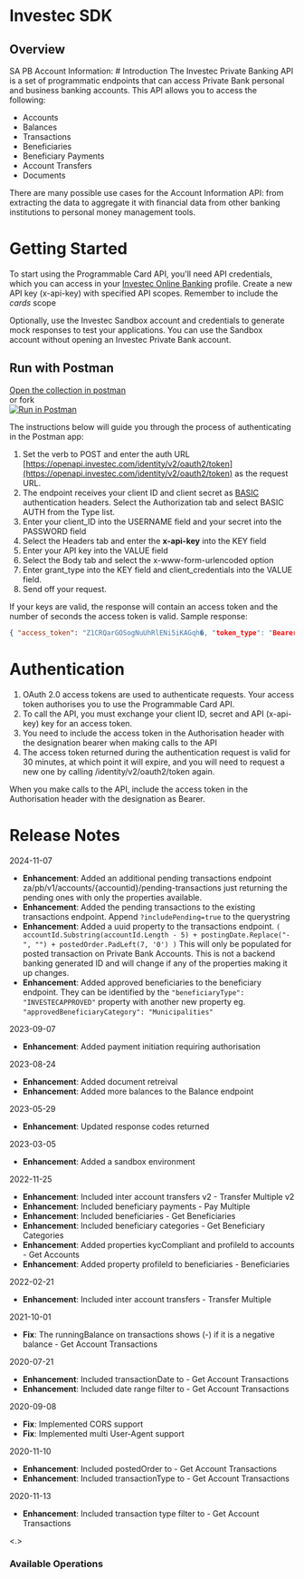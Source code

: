 # Investec SDK

## Overview

SA PB Account Information: # Introduction
The Investec Private Banking API is a set of programmatic endpoints that can access Private Bank personal and business banking accounts. This API allows you to access the following:
- Accounts
- Balances
- Transactions
- Beneficiaries
- Beneficiary Payments
- Account Transfers
- Documents

There are many possible use cases for the Account Information API: from extracting the data to aggregate it with financial data from other banking institutions to personal money management tools. 

# Getting Started
To start using the Programmable Card API, you'll need API credentials, which you can access in your [Investec Online Banking](https://login.secure.investec.com) profile. Create a new API key (x-api-key) with specified API scopes. Remember to include the *cards* scope

Optionally, use the Investec Sandbox account and credentials to generate mock responses to test your applications. You can use the Sandbox account without opening an Investec Private Bank account. 

## Run with Postman
[Open the collection in postman](https://www.postman.com/investec-open-api/workspace/programmable-banking/collection/26868804-00260d55-0009-42ee-b148-d439992e64ff?action=share&creator=26868804)  
or fork  
[![Run in Postman](https://run.pstmn.io/button.svg)](https://god.gw.postman.com/run-collection/26868804-00260d55-0009-42ee-b148-d439992e64ff?action=collection%2Ffork&collection-url=entityId%3D26868804-00260d55-0009-42ee-b148-d439992e64ff%26entityType%3Dcollection%26workspaceId%3D905c2bab-81a1-4297-8b70-2456c776a7a0)

The instructions below will guide you through the process of authenticating in the Postman app: 
1. Set the verb to POST and enter the auth URL [https://openapi.investec.com/identity/v2/oauth2/token](https://openapi.investec.com/identity/v2/oauth2/token) as the request URL.
2. The endpoint receives your client ID and client secret as [BASIC](https://en.wikipedia.org/wiki/BASIC) authentication headers. Select the Authorization tab and select BASIC AUTH from the Type list.
3. Enter your client_ID into the USERNAME field and your secret into the PASSWORD field 
4. Select the Headers tab and enter the **x-api-key** into the KEY field
5. Enter your API key into the VALUE field
6. Select the Body tab and select the x-www-form-urlencoded option
7. Enter grant_type into the KEY field and client_credentials into the VALUE field.
8. Send off your request.

If your keys are valid, the response will contain an access token and the number of seconds the access token is valid. 
Sample response:
```json
{ "access_token": "Z1CRQarGOSogNuUhRlENi5iKAGqh�, "token_type": "Bearer", "expires_in": 1799, "scope": "accounts" }
```

# Authentication
1. OAuth 2.0 access tokens are used to authenticate requests. Your access token authorises you to use the Programmable Card API.
2. To call the API, you must exchange your client ID, secret and API (x-api-key) key for an access token. 
3. You need to include the access token in the Authorisation header with the designation bearer when making calls to the API
4. The access token returned during the authentication request is valid for 30 minutes, at which point it will expire, and you will need to request a new one by calling /identity/v2/oauth2/token again.

When you make calls to the API, include the access token in the Authorisation header with the designation as Bearer. 
<SecurityDefinitions /> 

# Release Notes 
2024-11-07
*   **Enhancement**: Added an additional pending transactions endpoint za/pb/v1/accounts/{accountid}/pending-transactions just returning the pending ones with only the properties available.
*   **Enhancement**: Added the pending transactions to the existing transactions endpoint. Append `?includePending=true` to the querystring
*   **Enhancement**: Added a uuid property to the transactions endpoint. `( accountId.Substring(accountId.Length - 5) + postingDate.Replace("-", "") + postedOrder.PadLeft(7, '0') )` This will only be populated for posted transaction on Private Bank Accounts. This is not a backend banking generated ID and will change if any of the properties making it up changes.
*   **Enhancement**: Added approved beneficiaries to the beneficiary endpoint. They can be identified by the `"beneficiaryType": "INVESTECAPPROVED"` property with another new property eg. `"approvedBeneficiaryCategory": "Municipalities"`

2023-09-07
*   **Enhancement**: Added payment initiation requiring authorisation

2023-08-24
*   **Enhancement**: Added document retreival
*   **Enhancement**: Added more balances to the Balance endpoint

2023-05-29
*   **Enhancement**: Updated response codes returned

2023-03-05
*   **Enhancement**: Added a sandbox environment

2022-11-25
*   **Enhancement**: Included inter account transfers v2 - Transfer Multiple v2
*   **Enhancement**: Included beneficiary payments - Pay Multiple
*   **Enhancement**: Included beneficiaries - Get Beneficiaries
*   **Enhancement**: Included beneficiary categories - Get Beneficiary Categories
*   **Enhancement**: Added properties kycCompliant and profileId to accounts - Get Accounts
*   **Enhancement**: Added property profileId to beneficiaries - Beneficiaries

2022-02-21
*   **Enhancement**: Included inter account transfers - Transfer Multiple

2021-10-01
*   **Fix**: The runningBalance on transactions shows (-) if it is a negative balance - Get Account Transactions

2020-07-21
*   **Enhancement**: Included transactionDate to - Get Account Transactions
*   **Enhancement**: Included date range filter to - Get Account Transactions

2020-09-08
*   **Fix**: Implemented CORS support
*   **Fix**: Implemented multi User-Agent support

2020-11-10
*   **Enhancement**: Included postedOrder to - Get Account Transactions
*   **Enhancement**: Included transactionType to - Get Account Transactions

2020-11-13
*   **Enhancement**: Included transaction type filter to - Get Account Transactions

<.>

### Available Operations
